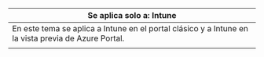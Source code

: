 |Se aplica solo a: Intune |
|--|
|En este tema se aplica a Intune en el portal clásico y a Intune en la vista previa de Azure Portal.|
| |
